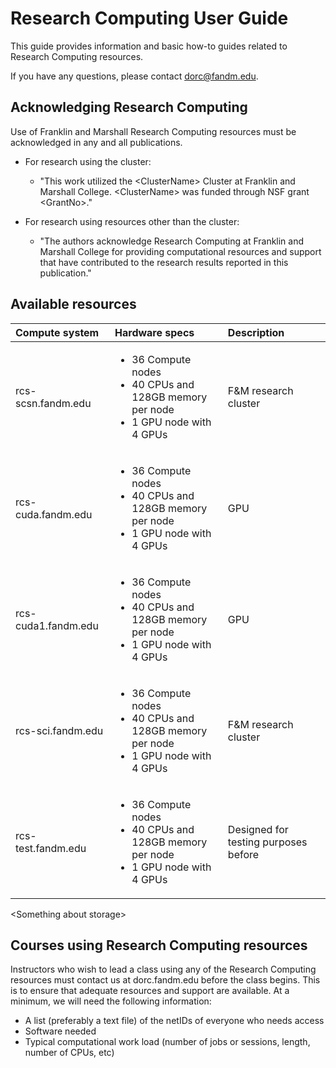 Research Computing User Guide
=============================

This guide provides information and basic how-to guides related to Research Computing resources. 

If you have any questions, please contact dorc@fandm.edu.

Acknowledging Research Computing
------------------------------

Use of Franklin and Marshall Research Computing resources must be acknowledged in any and all publications.

 - For research using the cluster:
   - "This work utilized the \<ClusterName\> Cluster at Franklin and Marshall College. \<ClusterName\> was funded through NSF grant \<GrantNo\>."

- For research using resources other than the cluster:
  - "The authors acknowledge Research Computing at Franklin and Marshall College for providing computational resources and support that have contributed to the research results reported in this publication."

Available resources
------------------------------

| **Compute system**   | **Hardware specs**  | **Description**         |
|:----------|:------|:------------------------| 
|    rcs-scsn.fandm.edu    | <ul><li>36 Compute nodes</li><li>40 CPUs and 128GB memory per node</li><li>1 GPU node with 4 GPUs</li></ul>| F&M research cluster |
|    rcs-cuda.fandm.edu    | <ul><li>36 Compute nodes</li><li>40 CPUs and 128GB memory per node</li><li>1 GPU node with 4 GPUs</li></ul>| GPU |
|    rcs-cuda1.fandm.edu    | <ul><li>36 Compute nodes</li><li>40 CPUs and 128GB memory per node</li><li>1 GPU node with 4 GPUs</li></ul>| GPU |
|    rcs-sci.fandm.edu    | <ul><li>36 Compute nodes</li><li>40 CPUs and 128GB memory per node</li><li>1 GPU node with 4 GPUs</li></ul>| F&M research cluster |
|    rcs-test.fandm.edu    | <ul><li>36 Compute nodes</li><li>40 CPUs and 128GB memory per node</li><li>1 GPU node with 4 GPUs</li></ul>| Designed for testing purposes before |

\<Something about storage\>


Courses using Research Computing resources
------------------------------

Instructors who wish to lead a class using any of the Research Computing resources must contact us at dorc.fandm.edu before the class begins.  This is to ensure that adequate resources and support are available.  At a minimum, we will need the following information:  

- A list (preferably a text file) of the netIDs of everyone who needs access
- Software needed 
- Typical computational work load (number of jobs or sessions, length, number of CPUs, etc)  
